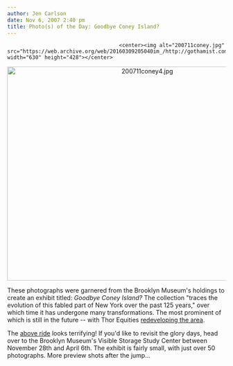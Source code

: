 ```yaml
---
author: Jen Carlson
date: Nov 6, 2007 2:40 pm
title: Photo(s) of the Day: Goodbye Coney Island?
---
```


	
										<center><img alt="200711coney.jpg" src="https://web.archive.org/web/20160309205040im_/http://gothamist.com/attachments/arts_jen/200711coney.jpg" width="630" height="428"></center>
<p>
</p><center><img alt="200711coney4.jpg" src="https://web.archive.org/web/20160309205040im_/http://gothamist.com/attachments/arts_jen/200711coney4.jpg" width="630" height="494"></center>

<p>These photographs were garnered from the Brooklyn Museum&apos;s holdings to create an exhibit titled: <em>Goodbye Coney Island?</em> The collection &quot;traces the evolution of this fabled part of New York over the past 125 years,&quot; over which time it has undergone many transformations. The most prominent of which is still in the future -- with Thor Equities <a href="https://web.archive.org/web/20160309205040/http://gothamist.com/2007/08/07/city_thor_equit.php">redeveloping the area</a>. </p>

<p>The <a href="https://web.archive.org/web/20160309205040/http://history.amusement-parks.com/parachute.htm">above ride</a> looks terrifying! If you&apos;d like to revisit the glory days, head over to the Brooklyn Museum&apos;s Visible Storage Study Center between November 28th and April 6th. The exhibit is fairly small, with just over 50 photographs. More preview shots after the jump...</p>					
										
									
				